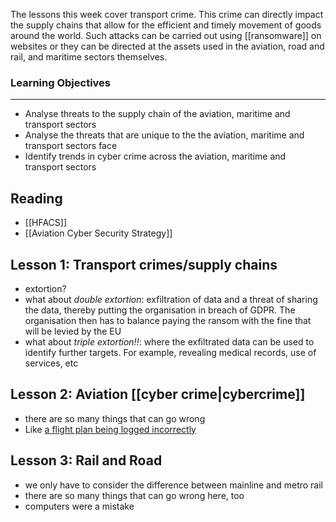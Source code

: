 The lessons this week cover transport crime. This crime can directly impact the supply chains that allow for the efficient and timely movement of goods around the world. Such attacks can be carried out using [[ransomware]] on websites or they can be directed at the assets used in the aviation, road and rail, and maritime sectors themselves.

### Learning Objectives

---

- Analyse threats to the supply chain of the aviation, maritime and transport sectors
- Analyse the threats that are unique to the the aviation, maritime and transport sectors face
- Identify trends in cyber crime across the aviation, maritime and transport sectors
## Reading
- [[HFACS]]
- [[Aviation Cyber Security Strategy]]

## Lesson 1: Transport crimes/supply chains
- extortion?
- what about *double extortion*: exfiltration of data and a threat of sharing the data, thereby putting the organisation in breach of GDPR. The organisation then has to balance paying the ransom with the fine that will be levied by the EU
- what about *triple extortion!!*: where the exfiltrated data can be used to identify further targets. For example, revealing medical records, use of services, etc
## Lesson 2: Aviation [[cyber crime|cybercrime]]
- there are so many things that can go wrong
- Like [a flight plan being logged incorrectly](https://publicapps.caa.co.uk/docs/33/NERL%20Major%20Incident%20Investigation%20Preliminary%20Report.pdf)

## Lesson 3: Rail and Road
- we only have to consider the difference between mainline and metro rail
- there are so many things that can go wrong here, too
- computers were a mistake